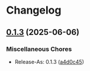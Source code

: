 # Changelog

## [0.1.3](https://github.com/BfArM-MVH/grz-tools/compare/grzctl-v0.1.0...grzctl-v0.1.3) (2025-06-06)


### Miscellaneous Chores

* Release-As: 0.1.3 ([a4d0c45](https://github.com/BfArM-MVH/grz-tools/commit/a4d0c45e5d361338bd85da8d67d6d002e307a397))
